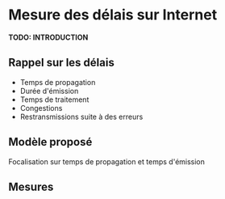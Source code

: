 # Mesure des délais sur Internet

**TODO: INTRODUCTION**


## Rappel sur les délais

* Temps de propagation
* Durée d'émission
* Temps de traitement
* Congestions
* Restransmissions suite à des erreurs

## Modèle proposé

Focalisation sur temps de propagation et temps d'émission



## Mesures

